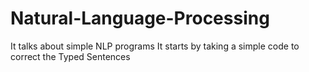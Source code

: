 # Natural-Language-Processing
It talks about simple NLP programs
It starts by taking a simple code to correct the Typed Sentences
